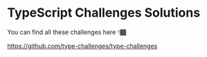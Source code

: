 # TypeScript Challenges Solutions

You can find all these challenges here 👇🏾

https://github.com/type-challenges/type-challenges
